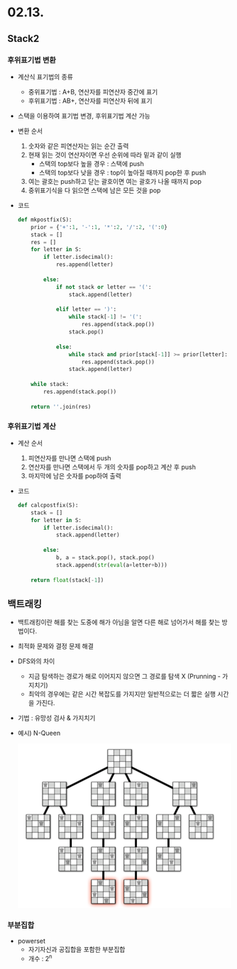 # 02.13.

## Stack2

### 후위표기법 변환

- 계산식 표기법의 종류
    - 중위표기법 : A+B, 연산자를 피연산자 중간에 표기
    - 후위표기법 : AB+, 연산자를 피연산자 뒤에 표기
- 스택을 이용하여 표기법 변경, 후위표기법 계산 가능
- 변환 순서
    1. 숫자와 같은 피연산자는 읽는 순간 출력
    2. 현재 읽는 것이 연산자이면 우선 순위에 따라 밑과 같이 실행
        - 스택의 top보다 높을 경우 : 스택에 push
        - 스택의 top보다 낮을 경우 : top이 높아질 때까지 pop한 후 push
    3. 여는 괄호는 push하고 닫는 괄호이면 여는 괄호가 나올 때까지 pop
    4. 중위표기식을 다 읽으면 스택에 남은 모든 것을 pop
- 코드
    
    ```python
    def mkpostfix(S):
        prior = {'+':1, '-':1, '*':2, '/':2, '(':0}
        stack = []
        res = []
        for letter in S:
            if letter.isdecimal():
                res.append(letter)
    
            else:
                if not stack or letter == '(':
                    stack.append(letter)
    
                elif letter == ')':
                    while stack[-1] != '(':
                        res.append(stack.pop())
                    stack.pop()
    
                else:
                    while stack and prior[stack[-1]] >= prior[letter]:
                        res.append(stack.pop())
                    stack.append(letter)
    
        while stack:
            res.append(stack.pop())
    
        return ''.join(res)
    ```
    

### 후위표기법 계산

- 계산 순서
    1. 피연산자를 만나면 스택에 push
    2. 연산자를 만나면 스택에서 두 개의 숫자를 pop하고 계산 후 push
    3. 마지막에 남은 숫자를 pop하여 출력
- 코드
    
    ```python
    def calcpostfix(S):
        stack = []
        for letter in S:
            if letter.isdecimal():
                stack.append(letter)
    
            else:
                b, a = stack.pop(), stack.pop()
                stack.append(str(eval(a+letter+b)))
        
        return float(stack[-1])
    ```
    

## 백트래킹

- 백트래킹이란 해를 찾는 도중에 해가 아님을 알면 다른 해로 넘어가서 해를 찾는 방법이다.
- 최적화 문제와 결정 문제 해결
- DFS와의 차이
    - 지금 탐색하는 경로가 해로 이어지지 않으면 그 경로를 탐색 X (Prunning - 가지치기)
    - 최악의 경우에는 같은 시간 복잡도를 가지지만 일반적으로는 더 짧은 실행 시간을 가진다.
- 기법 : 유망성 검사 & 가지치기
- 예시) N-Queen
    
    ![Untitled](02%2013%20ba1eece3715a48e8a3267b905a6df760/Untitled.png)
    

### 부분집합

- powerset
    - 자기자신과 공집합을 포함한 부분집합
    - 개수 : 2<sup>n</sup>